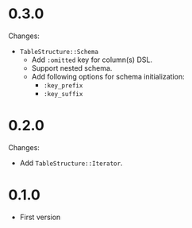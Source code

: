 # 0.3.0
Changes:
- `TableStructure::Schema`
  - Add `:omitted` key for column(s) DSL.
  - Support nested schema.
  - Add following options for schema initialization:
    - `:key_prefix`
    - `:key_suffix`

# 0.2.0
Changes:
- Add `TableStructure::Iterator`.

# 0.1.0
- First version
